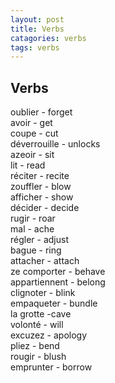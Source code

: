 ```yaml
---
layout: post
title: Verbs
catagories: verbs
tags: verbs
---
```

## Verbs
oublier - forget<br />
avoir - get<br />
coupe - cut<br />
déverrouille - unlocks<br />
azeoir - sit<br />
lit - read<br />
réciter - recite<br />
zouffler - blow<br />
afficher - show<br />
décider - decide<br />
rugir - roar<br />
mal - ache<br />
régler - adjust<br />
bague - ring<br />
attacher - attach<br />
ze comporter - behave<br />
appartiennent - belong<br />
clignoter - blink<br />
empaqueter - bundle<br />
la grotte -cave<br />
volonté - will<br />
excuzez - apology<br />
pliez - bend<br />
rougir - blush<br />
emprunter - borrow
